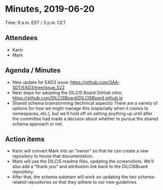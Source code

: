 # Minutes, 2019-06-20
Time: 9 a.m. EST / 3 p.m. CET

## Attendees
- Karin
- Mark

## Agenda / Minutes
- New update for EAD3 issue: https://github.com/SAA-SDT/EAD3/tree/issue_522
- Next steps for adopting the DILCIS Board GitHub intro: https://github.com/DILCISBoard/DILCISBoard.github.io
- Shared schema brainstorming (technical aspects)
There are a variety of options for how we might manage this (especially when it comes to namespaces, etc.), but we'll hold off on setting anything up until after the committee had made a decision about whether to pursue the shared schema approach or not.


## Action items
- Karin will convert Mark into an "owner" so that he can create a new repository to house that documentation.
- Mark will use the DILCIS readme files, updating the screenshots. We'll also add a "thank you" and attribution link back to the DILCISBoard repository.
- After that, the schema subteam will work on updating the two schema-related repositories so that they adhere to our new guidelines.
	
